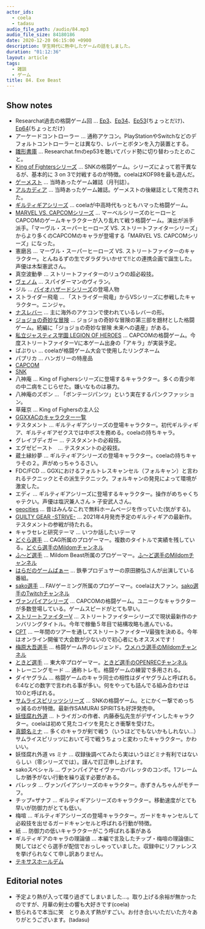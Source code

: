 ```yaml
---
actor_ids:
  - coela
  - tadasu
audio_file_path: /audio/84.mp3
audio_file_size: 84180186
date: 2020-12-20 06:15:00 +0900
description: 学生時代に熱中したゲームの話をしました。
duration: "01:12:36"
layout: article
tags:
  - 雑談
  - ゲーム
title: 84. Exe Beast
---
```


## Show notes

- Researchat過去の格闘ゲーム回 ... [Ep3](http://researchat.fm/episode/3)、[Ep34](https://researchat.fm/episode/34)、[Ep53](https://researchat.fm/episode/53)(ちょっとだけ)、[Ep64](https://researchat.fm/episode/64)(ちょっとだけ）
- アーケードコントローラー ... 通称アケコン。PlayStationやSwitchなどのデフォルトコントローラーとは異なり、レバーとボタンを入力装置とする。
- [雛形書庫](https://tl.hateblo.jp/entry/2020/09/20/144409) ... Researchat.fmのep53を聴いてパッド勢に切り替わったとのこと。
- [King of Fightersシリーズ](https://game.snk-corp.co.jp/official/kof-xiv/) ... SNKの格闘ゲーム。シリーズによって若干異なるが、基本的に 3 on 3で対戦するのが特徴。coelaはKOF98を最も遊んだ。
- [ゲーメスト](https://ja.wikipedia.org/wiki/%E3%82%B2%E3%83%BC%E3%83%A1%E3%82%B9%E3%83%88) ... 当時あったゲーム雑誌（月刊誌）。
- [アルカディア](https://ja.wikipedia.org/wiki/%E6%9C%88%E5%88%8A%E3%82%A2%E3%83%AB%E3%82%AB%E3%83%87%E3%82%A3%E3%82%A2) ... 当時あったゲーム雑誌。ゲーメストの後継誌として発売された。
- [ギルティギアシリーズ](https://www.guiltygearx.com/) ... coelaが中高時代もっともハマった格闘ゲーム。
- [MARVEL VS. CAPCOMシリーズ](https://www.capcom.co.jp/mvci/) ... マーベルシリーズのヒーローとCAPCOMのゲームキャラクターが入り乱れて戦う格闘ゲーム。演出が派手派手。「マーヴル・スーパーヒーローズ VS. ストリートファイターシリーズ」からより多くのCAPCOMのキャラが登場する「MARVEL VS. CAPCOMシリーズ」になった。
- 憲磨呂 ... マーヴル・スーパーヒーローズ VS. ストリートファイターのキャラクター。とんねるずの生でダラダラいかせて!!との連携企画で誕生した。声優は木梨憲武さん。
- 真空波動拳 ... ストリートファイターのリュウの超必殺技。
- [ヴェノム](https://bd-dvd.sonypictures.jp/venom/) ... スパイダーマンのヴィラン。
- ジル ... [バイオハザードシリーズ](https://www.capcom.co.jp/biohazard/)の登場人物
- ストライダー飛竜 ... 「ストライダー飛竜」からVSシリーズに参戦したキャラクター。ニンジャ。
- [ナスレバー](https://www.sengoku.co.jp/mod/sgk_cart/search.php?cid=5639) ... 主に海外のアケコンで使われているレバーの形。
- [ジョジョの奇妙な冒険](https://www.jp.playstation.com/software/title/jp0102npjb00207_00jojoset000000000.html) ... ジョジョの奇妙な冒険の第三部を題材とした格闘ゲーム。続編に「ジョジョの奇妙な冒険 未来への遺産」がある。
- [私立ジャスティス学園 LEGION OF HEROES](https://www.capcom.co.jp/product/detail.php?id=131&order=latest&keyword=%E3%82%B8%E3%83%A3%E3%82%B9%E3%83%86%E3%82%A3%E3%82%B9%E5%AD%A6%E5%9C%92) ... CAPCOMの格闘ゲーム。今度ストリートファイターVに本ゲーム出身の「アキラ」が実装予定。
- ぱぷりぃ ... coelaが格闘ゲーム大会で使用したリングネーム
- パプリカ ... ハンガリーの特産品
- [CAPCOM](https://www.capcom.co.jp/)
- [SNK](https://www.snk-corp.co.jp/)
- 八神庵 ... King of Fighersシリーズに登場するキャラクター。多くの青少年の中二病をこじらせた。嫌いなものは暴力。
- 八神庵のズボン ... 「ボンテージパンツ」という実在するパンクファッション。
- 草薙京 ... King of Fighersの主人公
- [GGXXACのキャラクター一覧](https://www.guiltygearx.com/ggxxacpr/character/)
- テスタメント ... ギルティギアシリーズの登場キャラクター。初代ギルティギア、ギルティギアゼクスでは中ボスを務める。coelaの持ちキャラ。
- グレイブディガー ... テスタメントの必殺技。
- エグゼビースト　... テスタメントの必殺技。
- 蔵土縁紗夢 ... ギルティギアシリーズの登場キャラクター。coelaの持ちキャラその２。声がめっちゃうるさい。
- FDC/FCD ... GGXにおけるフォルトレスキャンセル（フォルキャン）と言われるテクニックとその派生テクニック。フォルキャンの発見によって環境が激変した。
- エディ ... ギルティギアシリーズに登場するキャラクター。操作がめちゃくちゃテクい。声優は塩沢兼人さん > 子安武人さん。
- [geocities](https://ja.wikipedia.org/wiki/%E3%82%B8%E3%82%AA%E3%82%B7%E3%83%86%E3%82%A3%E3%83%BC%E3%82%BA) ... 昔はみんなこれで無料ホームページを作っていた(気がする)。
- [GUILTY GEAR -STRIVE-](https://www.guiltygear.com/ggst/jp/) ... 2021年4月発売予定のギルティギアの最新作。テスタメントの参戦が待たれる。
- キャラセレと研究テーマ ... いつか話したいテーマ
- [どぐら選手](https://twitter.com/maneater_dgr) ... CAG所属のプロゲーマー。複数のタイトルで実績を残している。[どぐら選手のMildomチャンネル](https://www.mildom.com/profile/10623172)
- [ふ〜ど選手](https://twitter.com/TheFuudo) ... Mildom Beast所属のプロゲーマー。[ふ〜ど選手のMildomチャンネル](https://www.mildom.com/profile/10524169/playback)
- [はらだのゲームばぁー](https://www.youtube.com/watch?v=o7zEKnkTnwE) ... 鉄拳プロデュサーの原田勝弘さんが出演している番組。
- [sako選手](https://twitter.com/sakonoko) ... FAVゲーミング所属のプロゲーマー。coelaは大ファン。[sako選手のTwitchチャンネル](https://www.twitch.tv/sakonoko_game)
- [ヴァンパイアシリーズ](https://www.capcom.co.jp/product/detail.php?id=187) ... CAPCOMの格闘ゲーム。ユニークなキャラクターが多数登場している。ゲームスピードがとても早い。
- [ストリートファイターV](https://www.capcom.co.jp/sfv/) ... ストリートファイターシリーズで現状最新作のナンバリングタイトル。今年で稼働５年目で結構攻略も進んでいる。
- [CPT](https://sf.esports.capcom.com/sp/cpt/) ... 一年間のツアーを通してストリートファイターV最強を決める。今年はオンライン開催で大会数が少ないので初心者にもオススメです！
- [梅原大吾選手](https://twitter.com/daigothebeastjp) ... 格闘ゲーム界のレジェンド。[ウメハラ選手のMildomチャンネル](https://www.mildom.com/10467370)
- [ときど選手](https://twitter.com/tokidoki77) ... 東大卒プロゲーマー。[ときど選手のOPENRECチャンネル](https://www.openrec.tv/user/tokidoki77)
- トレーニングモード ... 通称トレモ。格闘ゲームの練習で多用される。
- ダイヤグラム ... 格闘ゲームのキャラ同士の相性はダイヤグラムと呼ばれる。6:4などの数字で言われる事が多い。何をやっても詰んでる組み合わせは10:0と呼ばれる。
- [サムライスピリッツシリーズ](https://www.snk-corp.co.jp/official/samuraispirits/) ... SNKの格闘ゲーム。とにかく一撃でめっちゃ減るのが特徴。最新作SAMURAI SPIRITSも好評発売中。
- [妖怪腐れ外道](https://samuraianiv.snk-corp.co.jp/character/kusaregedo/index.php) ... トライガンの作者、内藤泰弘先生がデザインしたキャラクター。coelaは初めて見たコイツを見たとき衝撃を受けた。
- [真鏡名ミナ](https://www.snk-corp.co.jp/official/samuraispirits/characters/mina.php) ... 多くのキャラが剣で戦う（いうほどでもないかもしれない...）サムライスピリッツにおいて弓で戦うちょっと変わったキャラクター。かわいい。
- 妖怪腐れ外道 vs ミナ ... 収録後調べてみたら実はいうほどミナ有利ではないらしい（零シリーズでは）。謹んで訂正申し上げます。
- sakoスペシャル ... ヴァンパイアセイヴァーのバレッタのコンボ。1フレームしか猶予がない行動を繰り返す必要がある。
- バレッタ ... ヴァンパイアシリーズのキャラクター。赤ずきんちゃんがモチーフ。
- チップ=ザナフ ... ギルティギアシリーズのキャラクター。移動速度がとても早いが防御力がとても低い。
- 梅喧 ... ギルティギアシリーズの登場キャラクター。ガードをキャンセルして必殺技を出せるガードキャンセルと呼ばれる行動が特徴。
- 紙 ... 防御力の低いキャラクターがこう呼ばれる事がある
- ギルティギアのキャラの理論値 ... 本編で言及したチップ・梅喧の理論値に関してはどぐら選手が配信でおっしゃっていました。収録中にリファレンスを挙げられなくて申し訳ありません。
- [テキサスホールデム](https://ja.wikipedia.org/wiki/%E3%83%86%E3%82%AD%E3%82%B5%E3%82%B9%E3%83%BB%E3%83%9B%E3%83%BC%E3%83%AB%E3%83%87%E3%83%A0)

## Editorial notes
- 予定より熱が入って喋り過ぎてしまいました…。取り上げる余裕が無かったのですが、月華の剣士の響も大好きです(coela)
- 怒られるで本当に笑　とりあえず熱がすごい。お付き合いいただいた方々ありがとうございます。(tadasu)
